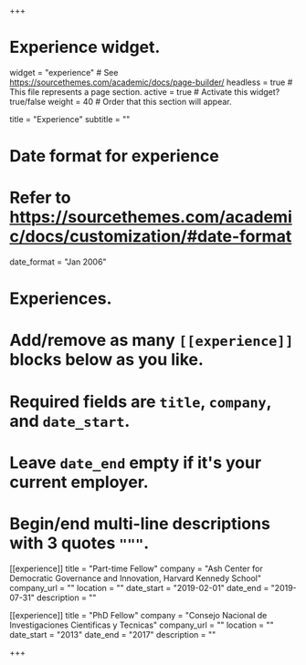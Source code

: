 +++
# Experience widget.
widget = "experience"  # See https://sourcethemes.com/academic/docs/page-builder/
headless = true  # This file represents a page section.
active = true  # Activate this widget? true/false
weight = 40  # Order that this section will appear.

title = "Experience"
subtitle = ""

# Date format for experience
#   Refer to https://sourcethemes.com/academic/docs/customization/#date-format
date_format = "Jan 2006"

# Experiences.
#   Add/remove as many `[[experience]]` blocks below as you like.
#   Required fields are `title`, `company`, and `date_start`.
#   Leave `date_end` empty if it's your current employer.
#   Begin/end multi-line descriptions with 3 quotes `"""`.
[[experience]]
  title = "Part-time Fellow"
  company = "Ash Center for Democratic Governance and Innovation, Harvard Kennedy School"
  company_url = ""
  location = ""
  date_start = "2019-02-01"
  date_end = "2019-07-31"
  description = ""

[[experience]]
  title = "PhD Fellow"
  company = "Consejo Nacional de Investigaciones Cientificas y Tecnicas"
  company_url = ""
  location = ""
  date_start = "2013"
  date_end = "2017"
  description = ""

+++
